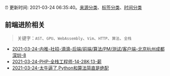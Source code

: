 :alarm_clock: 更新时间: 2021-03-24 06:35:40。[来源分类](../README.md)、[标签分类](../TAGS.md)、[时间分类](../TIMELINE.md)

## 前端进阶相关


> 关键字：`AST`、`GPU`、`WebAssembly`、`Vim`、`HTTP`、`算法`、`全栈`



- [2021-03-24-内推-社招-滴滴-后端/前端/算法/PM/测试/客户端-北京杭州成都深圳-8](https://www.v2ex.com/t/764634) 
- [2021-03-24-PHP-全栈工程师-14-28K·13-薪](https://www.v2ex.com/t/764601) 
- [2021-03-24-太牛逼了,Python和算法简直是绝配](https://sec.thief.one/article_content?a_id=e2368f25548a49aa00e7ad6784bc4a41) 